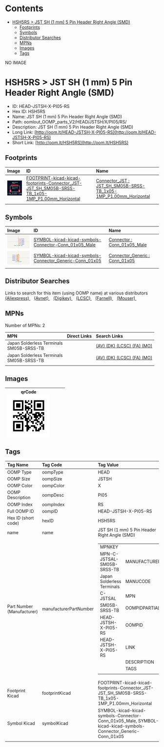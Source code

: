 



Contents
========

* [HSH5RS > JST SH (1 mm) 5 Pin Header Right Angle (SMD)](#hsh5rs--jst-sh-1-mm-5-pin-header-right-angle-smd)
	* [Footprints](#footprints)
	* [Symbols](#symbols)
	* [Distributor Searches](#distributor-searches)
	* [MPNs](#mpns)
	* [Images](#images)
	* [Tags](#tags)
  
NO IMAGE  
# HSH5RS > JST SH (1 mm) 5 Pin Header Right Angle (SMD)

- ID: HEAD-JSTSH-X-PI05-RS
- Hex ID: HSH5RS
- Name: JST SH (1 mm) 5 Pin Header Right Angle (SMD)
- Path: oomlout_OOMP_parts_V2/HEAD/JSTSH/X/PI05/RS/
- Description: JST SH (1 mm) 5 Pin Header Right Angle (SMD)
- Long Link: [http://oom.lt/HEAD-JSTSH-X-PI05-RS](http://oom.lt/HEAD-JSTSH-X-PI05-RS)
- Short Link: [http://oom.lt/HSH5RS](http://oom.lt/HSH5RS)

## Footprints
  

|Image|ID|Name|
| :--- | :--- | :--- |
|[![](https://raw.githubusercontent.com/oomlout/oomlout_OOMP_eda_V2/main/FOOTPRINT/kicad/kicad-footprints/Connector_JST/JST_SH_SM05B-SRSS-TB_1x05-1MP_P1.00mm_Horizontal/image_140.png)](https://github.com/oomlout/oomlout_OOMP_eda_V2/tree/main/FOOTPRINT/kicad/kicad-footprints/Connector_JST/JST_SH_SM05B-SRSS-TB_1x05-1MP_P1.00mm_Horizontal/)|[FOOTPRINT-kicad-kicad-footprints-Connector_JST-JST_SH_SM05B-SRSS-TB_1x05-1MP_P1.00mm_Horizontal](https://github.com/oomlout/oomlout_OOMP_eda_V2/tree/main/FOOTPRINT/kicad/kicad-footprints/Connector_JST/JST_SH_SM05B-SRSS-TB_1x05-1MP_P1.00mm_Horizontal/)|[Connector_JST : JST_SH_SM05B-SRSS-TB_1x05-1MP_P1.00mm_Horizontal](https://github.com/oomlout/oomlout_OOMP_eda_V2/tree/main/FOOTPRINT/kicad/kicad-footprints/Connector_JST/JST_SH_SM05B-SRSS-TB_1x05-1MP_P1.00mm_Horizontal/)|
||||

## Symbols
  

|Image|ID|Name|
| :--- | :--- | :--- |
|[![](https://raw.githubusercontent.com/oomlout/oomlout_OOMP_eda_V2/main/SYMBOL/kicad/kicad-symbols/Connector/Conn_01x05_Male/image_140.png)](https://github.com/oomlout/oomlout_OOMP_eda_V2/tree/main/SYMBOL/kicad/kicad-symbols/Connector/Conn_01x05_Male/)|[SYMBOL-kicad-kicad-symbols-Connector-Conn_01x05_Male](https://github.com/oomlout/oomlout_OOMP_eda_V2/tree/main/SYMBOL/kicad/kicad-symbols/Connector/Conn_01x05_Male/)|[Connector : Conn_01x05_Male](https://github.com/oomlout/oomlout_OOMP_eda_V2/tree/main/SYMBOL/kicad/kicad-symbols/Connector/Conn_01x05_Male/)|
|[![](https://raw.githubusercontent.com/oomlout/oomlout_OOMP_eda_V2/main/SYMBOL/kicad/kicad-symbols/Connector_Generic/Conn_01x05/image_140.png)](https://github.com/oomlout/oomlout_OOMP_eda_V2/tree/main/SYMBOL/kicad/kicad-symbols/Connector_Generic/Conn_01x05/)|[SYMBOL-kicad-kicad-symbols-Connector_Generic-Conn_01x05](https://github.com/oomlout/oomlout_OOMP_eda_V2/tree/main/SYMBOL/kicad/kicad-symbols/Connector_Generic/Conn_01x05/)|[Connector_Generic : Conn_01x05](https://github.com/oomlout/oomlout_OOMP_eda_V2/tree/main/SYMBOL/kicad/kicad-symbols/Connector_Generic/Conn_01x05/)|
||||

## Distributor Searches
  
Links to search for this item (using OOMP name) at various distributors  
[(Aliexpress) ](https://www.aliexpress.com/wholesale?SearchText=JST+SH+1+mm+5+Pin+Header+Right+Angle+SMD)&nbsp;&nbsp;&nbsp;[(Avnet) ](https://www.avnet.com/shop/us/search/JST+SH+1+mm+5+Pin+Header+Right+Angle+SMD)&nbsp;&nbsp;&nbsp;[(Digikey) ](https://www.digikey.co.uk/en/products/result?s=JST+SH+1+mm+5+Pin+Header+Right+Angle+SMD)&nbsp;&nbsp;&nbsp;[(LCSC) ](https://www.lcsc.com/search?q=JST+SH+1+mm+5+Pin+Header+Right+Angle+SMD)&nbsp;&nbsp;&nbsp;[(Farnell) ](https://uk.farnell.com/search?st=JST+SH+1+mm+5+Pin+Header+Right+Angle+SMD)&nbsp;&nbsp;&nbsp;[(Mouser) ](https://www.mouser.com/c/?q=JST+SH+1+mm+5+Pin+Header+Right+Angle+SMD)&nbsp;&nbsp;&nbsp;
## MPNs
  
Number of MPNs: 2  

|MPN|Direct Links|Search Links|
| :--- | :--- | :--- |
|Japan Solderless Terminals<br>SM05B-SRSS-TB||[(AV) ](https://www.avnet.com/shop/us/search/SM05B-SRSS-TB)[(DK) ](https://www.digikey.co.uk/products/en?keywords=SM05B-SRSS-TB)[(LCSC) ](https://www.lcsc.com/search?q=SM05B-SRSS-TB)[(FA) ](https://uk.farnell.com/search?st=SM05B-SRSS-TB)[(MO) ](https://www.mouser.com/c/?q=SM05B-SRSS-TB)|
|Japan Solderless Terminals<br>SM05B-SRSS-TB||[(AV) ](https://www.avnet.com/shop/us/search/SM05B-SRSS-TB)[(DK) ](https://www.digikey.co.uk/products/en?keywords=SM05B-SRSS-TB)[(LCSC) ](https://www.lcsc.com/search?q=SM05B-SRSS-TB)[(FA) ](https://uk.farnell.com/search?st=SM05B-SRSS-TB)[(MO) ](https://www.mouser.com/c/?q=SM05B-SRSS-TB)|
||||

## Images
  

|qrCode<br>[![](https://raw.githubusercontent.com/oomlout/oomlout_OOMP_parts_V2/main/HEAD/JSTSH/X/PI05/RS/qrCode_140.png)](https://github.com/oomlout/oomlout_OOMP_parts_V2/tree/main/HEAD/JSTSH/X/PI05/RS/qrCode.png)||||
| :---: | :---: | :---: | :---: |

## Tags
  

|Tag Name|Tag Code|Tag Value|
| :--- | :--- | :--- |
|OOMP Type|oompType|HEAD|
|OOMP Size|oompSize|JSTSH|
|OOMP Color|oompColor|X|
|OOMP Description|oompDesc|PI05|
|OOMP Index|oompIndex|RS|
|Full OOMP ID|oompID|HEAD-JSTSH-X-PI05-RS|
|Hex ID (short code)|hexID|HSH5RS|
|name|name|JST SH (1 mm) 5 Pin Header Right Angle (SMD)|
|Part Number (Manufacturer)|manufacturerPartNumber|<table><tr><td>MPNKEY</td></tr><tr><td> MPN-C-JSTSAL-SM05B-SRSS-TB</td><td> MANUFACTURER</td></tr><tr><td> Japan Solderless Terminals</td><td> MANUCODE</td></tr><tr><td> C-JSTSAL</td><td> MPN</td></tr><tr><td> SM05B-SRSS-TB</td><td> OOMPIDPARTIAL</td></tr><tr><td> HEAD-JSTSH-X-PI05-RS</td><td> OOMPID</td></tr><tr><td> HEAD-JSTSH-X-PI05-RS</td><td> LINK</td></tr><tr><td> </td><td> DESCRIPTION</td></tr><tr><td> </td><td> TAGS</td></tr><tr><td> </td></tr></table></td><td> <table><tr><td>MPNKEY</td></tr><tr><td> MPN-C-JSTSAL-SM05B-SRSS-TB</td><td> MANUFACTURER</td></tr><tr><td> Japan Solderless Terminals</td><td> MANUCODE</td></tr><tr><td> C-JSTSAL</td><td> MPN</td></tr><tr><td> SM05B-SRSS-TB</td><td> OOMPIDPARTIAL</td></tr><tr><td> HEAD-JSTSH-X-PI05-RS</td><td> OOMPID</td></tr><tr><td> HEAD-JSTSH-X-PI05-RS</td><td> LINK</td></tr><tr><td> </td><td> DESCRIPTION</td></tr><tr><td> </td><td> TAGS</td></tr><tr><td> </td></tr></table>|
|Footprint Kicad|footprintKicad|FOOTPRINT-kicad-kicad-footprints-Connector_JST-JST_SH_SM05B-SRSS-TB_1x05-1MP_P1.00mm_Horizontal|
|Symbol Kicad|symbolKicad|SYMBOL-kicad-kicad-symbols-Connector-Conn_01x05_Male, SYMBOL-kicad-kicad-symbols-Connector_Generic-Conn_01x05|
||||
